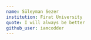 ```yaml
---
name: Süleyman Sezer
institution: Firat University
quote: I will always be better
github_user: iamcodder
---
```


